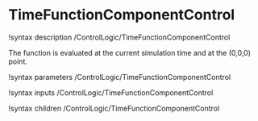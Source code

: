 # TimeFunctionComponentControl

!syntax description /ControlLogic/TimeFunctionComponentControl

The function is evaluated at the current simulation time and at the (0,0,0) point.

!syntax parameters /ControlLogic/TimeFunctionComponentControl

!syntax inputs /ControlLogic/TimeFunctionComponentControl

!syntax children /ControlLogic/TimeFunctionComponentControl
